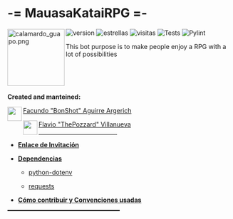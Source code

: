 # -= MauasaKataiRPG =-
<img alt="calamardo_guapo.png" align="left" src="https://lh3.googleusercontent.com/0jADcol_3otaKeDnnVsn_iU-HhArXc8DzS7wY9Sc97yH1BhuVtTqmbxbWP6diVwAsg=s180" height=128 width=128 />

![version](https://img.shields.io/badge/version-0.2.0-brightgreen)
![estrellas](https://img.shields.io/github/stars/bonshot/MauasaKataiRPG?label=Estrellas&style=social)
![visitas](https://img.shields.io/github/watchers/bonshot/MauasaKataiRPG?label=Visitas&style=social)
![Tests](https://github.com/bonshot/MauasaKataiRPG/actions/workflows/tests.yml/badge.svg)
![Pylint](https://github.com/bonshot/MauasaKataiRPG/actions/workflows/pylint.yml/badge.svg)

This bot purpose is to make people enjoy a RPG with a lot of possibilities

<br/>
<br/>
<br/>

**Created and manteined:**

<p align="left">
<img align="left" src="https://github.com/bonshot.png" height=32 width=32 />

[Facundo "BonShot" Aguirre Argerich](https://github.com/bonshot)
</p>

<p align="left">
<img align="left" src="https://github.com/Villanueva-Flavio.png" height=32 width=32 />

[Flavio "ThePozzard" Villanueva](https://github.com/Villanueva-Flavio)
</p>

<hr style="height:1px; width:35%" />

* **[Enlace de Invitación]()**

* **[Dependencias](requirements.txt)**

    - [python-dotenv](https://pypi.org/project/python-dotenv/)

    - [requests](https://pypi.org/project/requests/)

* **[Cómo contribuir y Convenciones usadas](CONTRIBUTING.MD)**

<hr style="height:3px; width:50%" />
<br/>
